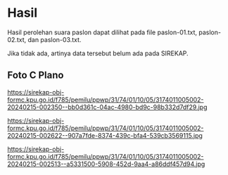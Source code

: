 # Hasil

Hasil perolehan suara paslon dapat dilihat pada file paslon-01.txt, paslon-02.txt, dan paslon-03.txt.

Jika tidak ada, artinya data tersebut belum ada pada SIREKAP.

## Foto C Plano

https://sirekap-obj-formc.kpu.go.id/f785/pemilu/ppwp/31/74/01/10/05/3174011005002-20240215-002350--bb0d361c-04ac-4980-bd9c-98b332d7df29.jpg

https://sirekap-obj-formc.kpu.go.id/f785/pemilu/ppwp/31/74/01/10/05/3174011005002-20240215-002622--907a7fde-8374-439c-bfa4-539cb3569115.jpg

https://sirekap-obj-formc.kpu.go.id/f785/pemilu/ppwp/31/74/01/10/05/3174011005002-20240215-002513--a5331500-5908-452d-9aa4-a86ddf457d94.jpg
